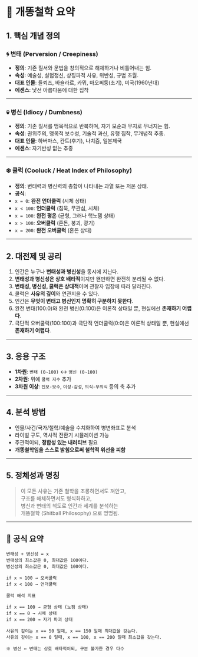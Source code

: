 # 🧠 개똥철학 요약

## 1. 핵심 개념 정의

### 🌀 변태 (Perversion / Creepiness)
- **정의**: 기존 질서와 문법을 창의적으로 해체하거나 비틀어내는 힘.
- **속성**: 예술성, 실험정신, 상징파적 사유, 위반성, 규범 초월.
- **대표 인물**: 들뢰즈, 바슐라르, 카뮈, 마오쩌둥(초기), 미국(1960년대)
- **에센스**: 낯선 아름다움에 대한 집착

---

### 💀 병신 (Idiocy / Dumbness)
- **정의**: 기존 질서를 맹목적으로 반복하며, 자기 모순과 무지로 무너지는 힘.
- **속성**: 권위주의, 맹목적 보수성, 기술적 과신, 유행 집착, 무개념적 추종.
- **대표 인물**: 하버마스, 칸트(후기), 나치즘, 일본제국
- **에센스**: 자기반성 없는 추종

---

### ❄️ 쿨럭 (Cooluck / Heat Index of Philosophy)
- **정의**: 변태력과 병신력의 총합이 나타내는 과열 또는 저온 상태.
- **공식**:  
- `x = 0`: **완전 언더쿨럭** (시체 상태)
- `x < 100`: **언더쿨럭** (침묵, 무관심, 시체)
- `x = 100`: **완전 평온** (균형, 그러나 핵노잼 상태)
- `x > 100`: **오버쿨럭** (혼돈, 붕괴, 광기)
- `x = 200`: **완전 오버쿨럭** (혼돈 상태)

---

## 2. 대전제 및 공리

1. 인간은 누구나 **변태성과 병신성**을 동시에 지닌다.
2. **변태성과 병신성은 상호 배타적**이지만 왠만하면 완전히 분리될 수 없다.
4. **변태성, 병신성, 쿨럭은 상대적**이며 관찰자 입장에 따라 달라진다.
5. 쿨럭은 **사유의 깊이**와 연관지을 수 있다.
6. 인간은 **무엇이 변태고 병신인지 명확히 구분하지 못한다**. 
7. 완전 변태(100:0)와 완전 병신(0:100)은 이론적 상태일 뿐, 현실에선 **존재하기 어렵다**.
8. 극단적 오버쿨럭(100:100)과 극단적 언더쿨럭(0:0)은 이론적 상태일 뿐, 현실에선 **존재하기 어렵다**.

---

## 3. 응용 구조

- **1차원**: `변태 (0~100)` ↔ `병신 (0~100)`
- **2차원**: 위에 `쿨럭 지수` 추가
- **3차원 이상**: `진보-보수`, `이성-감성`, `의식-무의식` 등의 축 추가

---

## 4. 분석 방법

- 인물/사건/국가/철학/예술을 수치화하여 병변좌표로 분석
- 라이벌 구도, 역사적 전환기 시뮬레이션 가능
- 주관적이되, **정합성 있는 내러티브** 필요
- **개똥철학임을 스스로 밝힘으로써 철학적 위선을 피함**

---

## 5. 정체성과 명칭

> 이 모든 사유는 기존 철학을 조롱하면서도 껴안고,  
> 구조를 해체하면서도 형식화하고,  
> 병신과 변태의 척도로 인간과 세계를 분석하는  
> 개똥철학 (Shitball Philosophy) 으로 명명됨.

---

## 🧪 공식 요약

```text
변태성 + 병신성 = x
변태성의 최소값은 0, 최대값은 100이다.
병신성의 최소값은 0, 최대값은 100이다.

if x > 100 → 오버쿨럭
if x < 100 → 언더쿨럭

쿨럭 해석 지표

if x == 100 → 균형 상태 (노잼 상태)
if x == 0 → 시체 상태
if x == 200 → 자기 파괴 상태

사유의 깊이는 x == 50 일때, x == 150 일때 최대값을 갖는다.
사유의 깊이는 x == 0 일때, x == 100, x == 200 일때 최소값을 갖는다.

※ 병신 ↔ 변태는 상호 배타적이되, 구분 불가한 경우 다수
```
